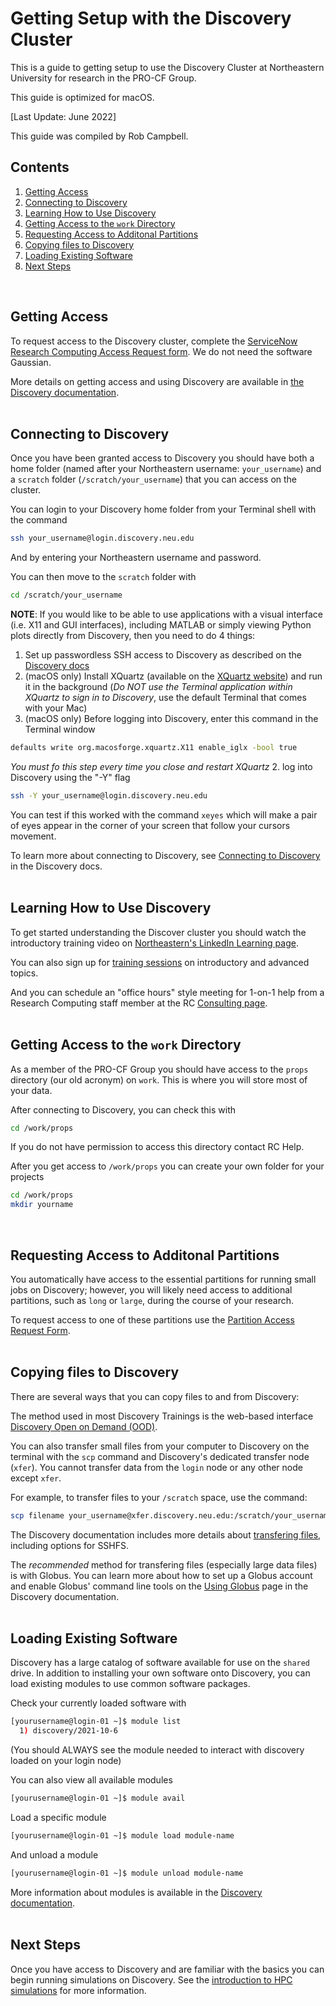 # Getting Setup with the Discovery Cluster

This is a guide to getting setup to use the Discovery Cluster at Northeastern University for research in the PRO-CF Group.

This guide is optimized for macOS.

[Last Update: June 2022]

This guide was compiled by Rob Campbell.

## Contents
1. [Getting Access](/09-Accessing-Discovery.md#getting-access)
2. [Connecting to Discovery](/09-Accessing-Discovery.md#connecting-to-discovery)
3. [Learning How to Use Discovery](/09-Accessing-Discovery.md#learning-how-to-use-discovery)
4. [Getting Access to the `work` Directory](/09-Accessing-Discovery.md#getting-access-to-the-work-directory)
5. [Requesting Access to Additonal Partitions](/09-Accessing-Discovery.md#requesting-access-to-additonal-partitions)
6. [Copying files to Discovery](/09-Accessing-Discovery.md#copying-files-to-discovery)
7. [Loading Existing Software](/09-Accessing-Discovery.md#loading-existing-software)
8. [Next Steps](/09-Accessing-Discovery.md#next-steps)
<br>

## Getting Access

To request access to the Discovery cluster, complete the [ServiceNow Research Computing Access Request form](https://service.northeastern.edu/tech?id=sc_cat_item&sys_id=0ae24596db535fc075892f17d496199c). We do not need the software Gaussian.

More details on getting access and using Discovery are available in [the Discovery documentation](https://rc-docs.northeastern.edu/en/latest/get_started/get_access.html).
<br>
<br>
## Connecting to Discovery

Once you have been granted access to Discovery you should have both a home folder (named after your Northeastern username: `your_username`) and a `scratch` folder (`/scratch/your_username`) that you can access on the cluster.

You can login to your Discovery home folder from your Terminal shell with the command
```bash
ssh your_username@login.discovery.neu.edu
```
And by entering your Northeastern username and password.

You can then move to the `scratch` folder with
```bash
cd /scratch/your_username
```

**NOTE**: If you would like to be able to use applications with a visual interface (i.e. X11 and GUI interfaces), including MATLAB or simply viewing Python plots directly from Discovery, then you need to do 4 things:
1. Set up passwordless SSH access to Discovery as described on the [Discovery docs](https://rc-docs.northeastern.edu/en/latest/first_steps/connect_mac.html#passwordless-ssh) 
1. (macOS only) Install XQuartz (available on the [XQuartz website](https://www.xquartz.org/)) and run it in the background (*Do NOT use the Terminal application within XQuartz to sign in to Discovery*, use the default Terminal that comes with your Mac)
2. (macOS only) Before logging into Discovery, enter this command in the Terminal window
```bash
defaults write org.macosforge.xquartz.X11 enable_iglx -bool true
```
*You must fo this step every time you close and restart XQuartz*
2. log into Discovery using the "-Y" flag
```bash
ssh -Y your_username@login.discovery.neu.edu
```
You can test if this worked with the command `xeyes` which will make a pair of eyes appear in the corner of your screen that follow your cursors movement.

To learn more about connecting to Discovery, see [Connecting to Discovery](https://rc-docs.northeastern.edu/en/latest/get_started/connect.html#mac) in the Discovery docs.
<br>
<br>
## Learning How to Use Discovery

To get started understanding the Discover cluster you should watch the introductory training video on [Northeastern's LinkedIn Learning page](https://www.linkedin.com/checkpoint/enterprise/login/74653650?pathWildcard=74653650&application=learning&redirect=https%3A%2F%2Fwww%2Elinkedin%2Ecom%2Flearning%2Fcontent%2F1139340%3Fu%3D74653650).

You can also sign up for [training sessions](https://rc.northeastern.edu/support/training/) on introductory and advanced topics.

And you can schedule an "office hours" style meeting for 1-on-1 help from a Research Computing staff member at the RC [Consulting page](https://rc.northeastern.edu/support/consulting/).
<br>
<br>
## Getting Access to the `work` Directory

As a member of the PRO-CF Group you should have access to the `props` directory (our old acronym) on `work`. This is where you will store most of your data.

After connecting to Discovery, you can check this with
```bash
cd /work/props
```

If you do not have permission to access this directory contact RC Help.

After you get access to `/work/props` you can create your own folder for your projects
```bash
cd /work/props
mkdir yourname
```
<br>

## Requesting Access to Additonal Partitions

You automatically have access to the essential partitions for running small jobs on Discovery; however, you will likely need access to additional partitions, such as `long` or `large`, during the course of your research.

To request access to one of these partitions use the [Partition Access Request Form](https://service.northeastern.edu/tech?id=sc_cat_item&sys_id=0c34d402db0b0010a37cd206ca9619b7).
<br>
<br>
## Copying files to Discovery

There are several ways that you can copy files to and from Discovery:

The method used in most Discovery Trainings is the web-based interface [Discovery Open on Demand (OOD)](https://ood.discovery.neu.edu/pun/sys/dashboard).

You can also transfer small files from your computer to Discovery on the terminal with the `scp` command and Discovery's dedicated transfer node (`xfer`). You cannot transfer data from the `login` node or any other node except `xfer`.

For example, to transfer files to your `/scratch` space, use the command:
```bash
scp filename your_username@xfer.discovery.neu.edu:/scratch/your_username
```
The Discovery documentation includes more details about [transfering files](https://rc-docs.northeastern.edu/en/latest/using-discovery/transferringdata.html), including options for SSHFS.

The *recommended* method for transfering files (especially large data files) is with Globus. You can learn more about how to set up a Globus account and enable Globus' command line tools on the [Using Globus](https://rc-docs.northeastern.edu/en/latest/using-discovery/globus.html#using-globus) page in the Discovery documentation.
<br>
<br>
## Loading Existing Software

Discovery has a large catalog of software available for use on the `shared` drive. In addition to installing your own software onto Discovery, you can load existing modules to use common software packages.

Check your currently loaded software with 
```bash
[yourusername@login-01 ~]$ module list
  1) discovery/2021-10-6
```
(You should ALWAYS see the module needed to interact with discovery loaded on your login node)

You can also view all available modules
```bash
[yourusername@login-01 ~]$ module avail
```
Load a specific module
```bash
[yourusername@login-01 ~]$ module load module-name
```
And unload a module
```bash
[yourusername@login-01 ~]$ module unload module-name
```
More information about modules is available in the [Discovery documentation](https://rc-docs.northeastern.edu/en/latest/software/modules.html).
<br>
<br>
## Next Steps

Once you have access to Discovery and are familiar with the basics you can begin running simulations on Discovery. See the [introduction to HPC simulations](/10-Slurm-and-Disco.md) for more information.

